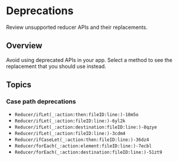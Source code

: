 # Deprecations

Review unsupported reducer APIs and their replacements.

## Overview

Avoid using deprecated APIs in your app. Select a method to see the replacement that you should use
instead.

## Topics

### Case path deprecations

- ``Reducer/ifLet(_:action:then:fileID:line:)-18m5o``
- ``Reducer/ifLet(_:action:fileID:line:)-6yl2k``
- ``Reducer/ifLet(_:action:destination:fileID:line:)-8qzye``
- ``Reducer/ifLet(_:action:fileID:line:)-3cdm4``
- ``Reducer/ifCaseLet(_:action:then:fileID:line:)-36dz4``
- ``Reducer/forEach(_:action:element:fileID:line:)-7ecbl``
- ``Reducer/forEach(_:action:destination:fileID:line:)-51zt9``
